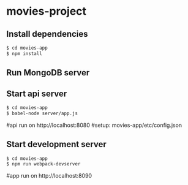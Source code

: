 # movies-project
## Install dependencies

```bash
$ cd movies-app
$ npm install
```

## Run MongoDB server

## Start api server

```bash
$ cd movies-app
$ babel-node server/app.js
```
#api run on http://localhost:8080 
#setup: movies-app/etc/config.json

## Start development server

```bash
$ cd movies-app
$ npm run webpack-devserver
```
#app run on http://localhost:8090
